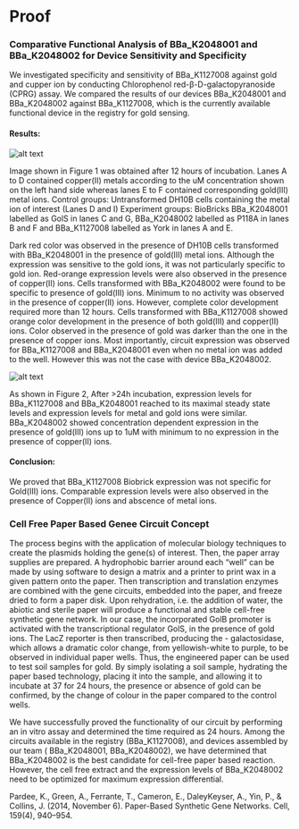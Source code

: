 # Proof

### Comparative Functional Analysis of BBa_K2048001 and BBa_K2048002 for Device Sensitivity and Specificity

We investigated specificity and sensitivity of BBa_K1127008 against gold and cupper ion by conducting Chlorophenol red-β-D-galactopyranoside (CPRG) assay. We compared the results of our devices BBa_K2048001 and BBa_K2048002 against BBa_K1127008, which is the currently available functional device in the registry for gold sensing.


#### Results:

![alt text](http://parts.igem.org/wiki/images/6/60/Igem_2016_Gold_Copper_Cell_Assay.jpeg "Figure 1: CPRG assay results after 12 hours of incubation")

Image shown in Figure 1 was obtained after 12 hours of incubation. Lanes A to D contained copper(II) metals according to the uM concentration shown on the left hand side whereas lanes E to F contained corresponding gold(III) metal ions.
Control groups: Untransformed DH10B cells containing the metal ion of interest (Lanes D and I)
Experiment groups: BioBricks BBa_K2048001 labelled as GolS in lanes C and G, BBa_K2048002 labelled as P118A in lanes B and F and BBa_K1127008 labelled as York in lanes A and E.

Dark red color was observed in the presence of DH10B cells transformed with BBa_K2048001 in the presence of gold(III) metal ions. Although the expression was sensitive to the gold ions, it was not particularly specific to gold ion. Red-orange expression levels were also observed in the presence of copper(II) ions.
Cells transformed with BBa_K2048002 were found to be specific to presence of gold(III) ions. Minimum to no activity was observed in the presence of copper(II) ions. However, complete color development required more than 12 hours.
Cells transformed with BBa_K1127008 showed orange color development in the presence of both gold(III) and copper(II) ions. Color observed in the presence of gold was darker than the one in the presence of copper ions.
Most importantly, circuit expression was observed for BBa_K1127008 and BBa_K2048001 even when no metal ion was added to the well. However this was not the case with device BBa_K2048002.

![alt text](http://parts.igem.org/wiki/images/6/6d/Igem_2016_Gold_Copper_Cell_Assay_2.jpeg "Figure 2: CPRG assay results after 24 hours of incubation")

As shown in Figure 2, After >24h incubation, expression levels for BBa_K1127008 and BBa_K2048001 reached to its maximal steady state levels and expression levels for metal and gold ions were similar. BBa_K2048002 showed concentration dependent expression in the presence of gold(III) ions up to 1uM with minimum to no expression in the presence of copper(II) ions.

#### Conclusion:

We proved that BBa_K1127008 Biobrick expression was not specific for Gold(III) ions. Comparable expression levels were also observed in the presence of Copper(II) ions and abscence of metal ions.





### Cell Free Paper Based Genee Circuit Concept

The process begins with the application of molecular biology techniques to create the plasmids holding the gene(s) of interest. Then, the paper array supplies are prepared. A hydrophobic barrier around each “well” can be made by using software to design a matrix and a printer to print wax in a given pattern onto the paper. Then transcription and translation enzymes are combined with the gene circuits, embedded into the paper, and freeze dried to form a paper disk. Upon rehydration, i.e. the addition of water, the abiotic and sterile paper will produce a functional and stable cell-free synthetic gene network. In our case, the incorporated GolB promoter is activated with the transcriptional regulator GolS, in the presence of gold ions. The LacZ reporter is then transcribed, producing the - galactosidase, which allows a dramatic color change, from yellowish-white to purple, to be observed in individual paper wells. Thus, the engineered paper can be used to test soil samples for gold. By simply isolating a soil sample, hydrating the paper based technology, placing it into the sample, and allowing it to incubate at 37  for 24 hours, the presence or absence of gold can be confirmed, by the change of colour in the paper compared to the control wells.

We have successfully proved the functionality of our circuit by performing an in vitro assay and determined the time required as 24 hours. Among the circuits available in the registry (BBa_K1127008), and devices assembled by our team ( BBa_K2048001, BBa_K2048002), we have determined that BBa_K2048002 is the best candidate for cell-free paper based reaction. However, the cell free extract and the expression levels of BBa_K2048002 need to be optimized for maximum expression differential.

Pardee, K., Green, A., Ferrante, T., Cameron, E., DaleyKeyser, A., Yin, P., & Collins, J. (2014, November 6). Paper-Based Synthetic Gene Networks. Cell, 159(4), 940–954.

<!-- This page is used by the judges to evaluate your team for the [gold medal criterion for proof of concept](http://2016.igem.org/Judging/Medals).

Delete this box in order to be evaluated for this medal. See more information at [Instructions for Pages for awards](http://2016.igem.org/Judging/Pages_for_Awards/Instructions).

iGEM teams are great at making things work! We value teams not only doing an incredible job with theoretical models and experiments, but also in taking the first steps to make their project real.

#### What should we do for our proof of concept?

You can assemble a device from BioBricks and show it works. You could build some equipment if you're competing for the hardware award. You can create a working model of your software for the software award. Please note that this not an exhaustive list of activities you can do to fulfill the gold medal criterion. As always, your aim is to impress the judges! -->

